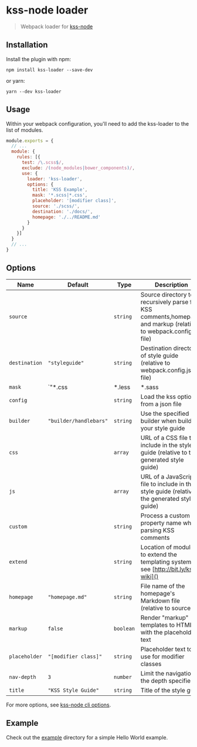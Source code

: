# kss-node loader

> Webpack loader for [kss-node](https://github.com/kss-node/kss-node)

## Installation

Install the plugin with npm:

```shell
npm install kss-loader --save-dev
```

or yarn:

```shell
yarn --dev kss-loader
```

## Usage

Within your webpack configuration, you'll need to add the kss-loader to the list of modules.

```javascript
module.exports = {
  // ...
  module: {
    rules: [{
      test: /\.scss$/,
      exclude: /(node_modules|bower_components)/,
      use: {
        loader: 'kss-loader',
        options: {
          title: 'KSS Example',
          mask: '*.scss|*.css',
          placeholder: '[modifier class]',
          source: './scss/',
          destination: './docs/',
          homepage: './../README.md'
        }
      }
    }]
  }
  // ...
}
```

## Options

| Name | Default | Type | Description |
| --- | --- | --- | --- |
| `source` |  | `string` | Source directory to recursively parse for KSS comments,homepage, and markup (relative to webpack.config.js file) |
| `destination` | `"styleguide"` | `string` | Destination directory of style guide (relative to webpack.config.js file) |
| `mask` | `"*.css|*.less|*.sass|*.scss|*.styl|*.stylus"` | `string` | Use a mask for detecting files containing KSS comments |
| `config` |  | `string` | Load the kss options from a json file|
| `builder` | `"builder/handlebars"` | `string` | Use the specified builder when building your style guide |
| `css` |  | `array` | URL of a CSS file to include in the style guide (relative to the generated style guide) |
| `js` |  | `array` | URL of a JavaScript file to include in the style guide (relative to the generated style guide) |
| `custom` |  | `string` | Process a custom property name when parsing KSS comments |
| `extend` |  | `string` | Location of modules to extend the templating system; see [http://bit.ly/kss-wiki]() |
| `homepage` | `"homepage.md"` | `string` | File name of the homepage's Markdown file (relative to source) |
| `markup` | `false` | `boolean` | Render "markup" templates to HTML with the placeholder text |
| `placeholder` | `"[modifier class]"` | `string` | Placeholder text to use for modifier classes |
| `nav-depth` | `3` | `number` | Limit the navigation to the depth specified |
| `title` | `"KSS Style Guide"` | `string` | Title of the style guide |



For more options, see [kss-node cli options](https://github.com/kss-node/kss-node#using-the-command-line-tool).

## Example

Check out the [example](https://github.com/design4pro/kss-loader/blob/master/example/kss/) directory for a simple Hello World example.

